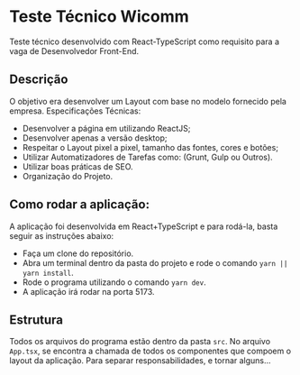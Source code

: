 # Teste Técnico Wicomm

Teste técnico desenvolvido com React-TypeScript como requisito para a vaga de
Desenvolvedor Front-End.

## Descrição

O objetivo era desenvolver um Layout com base no modelo fornecido pela empresa.
Especificações Técnicas:
- Desenvolver a página em utilizando ReactJS; 
- Desenvolver apenas a versão desktop;
- Respeitar o Layout pixel a pixel, tamanho das fontes, cores e botões;
- Utilizar Automatizadores de Tarefas como: (Grunt, Gulp ou Outros).
- Utilizar boas práticas de SEO.
- Organização do Projeto.

## Como rodar a aplicação:

A aplicação foi desenvolvida em React+TypeScript e para rodá-la, basta
seguir as instruções abaixo:

- Faça um clone do repositório.
- Abra um terminal dentro da pasta do projeto e rode o comando `yarn || yarn install`.
- Rode o programa utilizando o comando `yarn dev`.
- A aplicação irá rodar na porta 5173.

## Estrutura

Todos os arquivos do programa estão dentro da pasta `src`. No arquivo `App.tsx`,
se encontra a chamada de todos os componentes que compoem o layout da aplicação.
Para separar responsabilidades, e tornar alguns...

